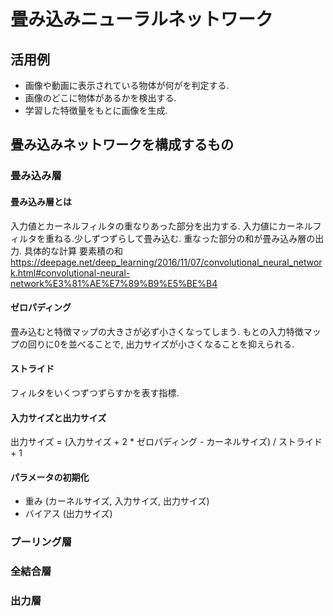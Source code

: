 # 畳み込みニューラルネットワーク
## 活用例
+ 画像や動画に表示されている物体が何がを判定する.
+ 画像のどこに物体があるかを検出する.
+ 学習した特徴量をもとに画像を生成.

## 畳み込みネットワークを構成するもの
### 畳み込み層
#### 畳み込み層とは
入力値とカーネルフィルタの重なりあった部分を出力する.
入力値にカーネルフィルタを重ねる.少しずつずらして畳み込む. 重なった部分の和が畳み込み層の出力.
具体的な計算
要素積の和
https://deepage.net/deep_learning/2016/11/07/convolutional_neural_network.html#convolutional-neural-network%E3%81%AE%E7%89%B9%E5%BE%B4
#### ゼロパディング
畳み込むと特徴マップの大きさが必ず小さくなってしまう.
もとの入力特徴マップの回りに0を並べることで, 出力サイズが小さくなることを抑えられる.

#### ストライド
フィルタをいくつずつずらすかを表す指標.

#### 入力サイズと出力サイズ
出力サイズ = (入力サイズ + 2 * ゼロパディング - カーネルサイズ) / ストライド + 1

#### パラメータの初期化
+ 重み (カーネルサイズ, 入力サイズ, 出力サイズ)
+ バイアス (出力サイズ)



### プーリング層
### 全結合層
### 出力層
